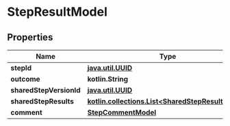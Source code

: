 
# StepResultModel

## Properties
| Name | Type | Description | Notes |
| ------------ | ------------- | ------------- | ------------- |
| **stepId** | [**java.util.UUID**](java.util.UUID.md) |  |  |
| **outcome** | **kotlin.String** |  |  |
| **sharedStepVersionId** | [**java.util.UUID**](java.util.UUID.md) |  |  [optional] |
| **sharedStepResults** | [**kotlin.collections.List&lt;SharedStepResultModel&gt;**](SharedStepResultModel.md) |  |  [optional] |
| **comment** | [**StepCommentModel**](StepCommentModel.md) |  |  [optional] |



